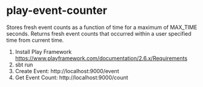 # play-event-counter
Stores fresh event counts as a function of time for a maximum of MAX_TIME seconds.  Returns fresh event counts that occurred within a user specified time from current time.

1. Install Play Framework <https://www.playframework.com/documentation/2.6.x/Requirements>
2. sbt run
3. Create Event: http://localhost:9000/event
4. Get Event Count: http://localhost:9000/count
